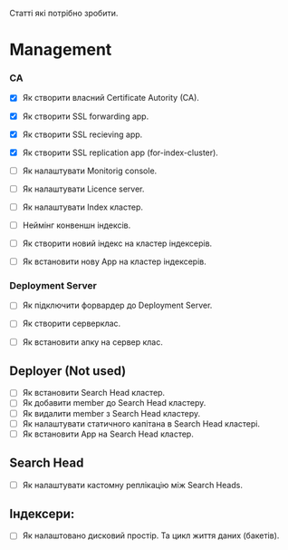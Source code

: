 Статті які потрібно зробити.

# Management


### CA
- [x] Як створити власний  Сertificate Аutority (CA). 
- [x] Як створити SSL forwarding app.
- [x] Як створити SSL recieving app.
- [x] Як створити SSL replication app (for-index-cluster).


- [ ] Як налаштувати Monitorig console.
- [ ] Як налаштувати Licence server.
- [ ] Як налаштувати Index кластер.
- [ ] Неймінг конвеншн індексів.
- [ ] Як створити новий індекс на кластер індексерів. 
- [ ] Як встановити нову App на кластер індексерів.

### Deployment Server

- [ ] Як підключити форвардер до Deployment Server.
- [ ] Як створити серверклас.
- [ ] Як встановити апку на сервер клас.


## Deployer (Not used)

- [ ] Як встановити Search Head кластер.  
- [ ] Як добавити member до Search Head кластеру.
- [ ] Як видалити member з Search Head кластеру.
- [ ] Як налаштувати статичного капітана в Search Head кластері.
- [ ] Як встановити App на Search Head кластер.

## Search Head

- [ ] Як налаштувати кастомну реплікацію між Search Heads.


## Індексери:

- [ ] Як налаштовано дисковий простір. Та цикл життя даних (бакетів).


